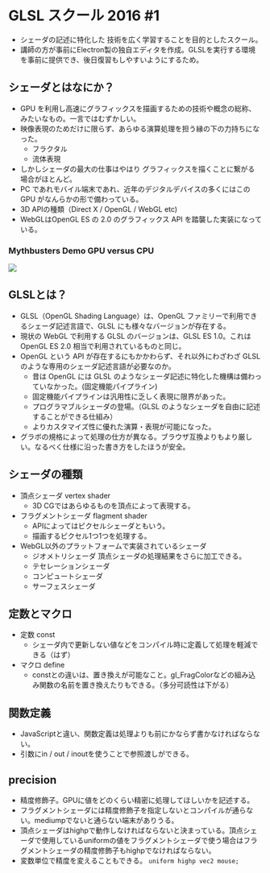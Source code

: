 # GLSL スクール 2016 #1
- シェーダの記述に特化した 技術を広く学習することを目的としたスクール。
- 講師の方が事前にElectron製の独自エディタを作成。GLSLを実行する環境を事前に提供でき、後日復習もしやすいようにするため。

## シェーダとはなにか？
- GPU を利用し高速にグラフィックスを描画するための技術や概念の総称、みたいなもの。一言ではむずかしい。
- 映像表現のためだけに限らず、あらゆる演算処理を担う縁の下の力持ちになった。
  - フラクタル
  - 流体表現
- しかしシェーダの最大の仕事はやはり グラフィックスを描くことに繋がる 場合がほとんど。
- PC であれモバイル端末であれ、近年のデジタルデバイスの多くにはこの GPU がなんらかの形で備わっている。
- 3D APIの種類（Direct X / OpenGL / WebGL etc)
- WebGLはOpenGL ES の 2.0 のグラフィックス API を踏襲した実装になっている。

### Mythbusters Demo GPU versus CPU
[![](http://img.youtube.com/vi/-P28LKWTzrI/0.jpg)](http://www.youtube.com/watch?v=-P28LKWTzrI)

## GLSLとは？
- GLSL（OpenGL Shading Language）は、OpenGL ファミリーで利用できるシェーダ記述言語で、GLSL にも様々なバージョンが存在する。
- 現状の WebGL で利用する GLSL のバージョンは、GLSL ES 1.0。これは OpenGL ES 2.0 相当で利用されているものと同じ。
- OpenGL という API が存在するにもかかわらず、それ以外にわざわざ GLSL のような専用のシェーダ記述言語が必要なのか。
  - 昔は OpenGL には GLSL のようなシェーダ記述に特化した機構は備わっていなかった。(固定機能パイプライン)
  - 固定機能パイプラインは汎用性に乏しく表現に限界があった。
  - プログラマブルシェーダの登場。（GLSL のようなシェーダを自由に記述することができる仕組み）
  - よりカスタマイズ性に優れた演算・表現が可能になった。
- グラボの規格によって処理の仕方が異なる。ブラウザ互換よりもより厳しい。なるべく仕様に沿った書き方をしたほうが安全。

## シェーダの種類
- 頂点シェーダ vertex shader
  - 3D CGではあらゆるものを頂点によって表現する。
- フラグメントシェーダ flagment shader
  - APIによってはピクセルシェーダともいう。
  - 描画するピクセル1つ1つを処理する。
- WebGL以外のプラットフォームで実装されているシェーダ
  - ジオメトリシェーダ 頂点シェーダの処理結果をさらに加工できる。
  - テセレーションシェーダ
  - コンピュートシェーダ
  - サーフェスシェーダ

## 定数とマクロ
- 定数 const
  - シェーダ内で更新しない値などをコンパイル時に定義して処理を軽減できる（はず）
- マクロ define
  - constとの違いは、置き換えが可能なこと。gl_FragColorなどの組み込み関数の名前を置き換えたりもできる。（多分可読性は下がる）

## 関数定義
- JavaScriptと違い、関数定義は処理よりも前にかならず書かなければならない。
- 引数にin / out / inoutを使うことで参照渡しができる。

## precision
- 精度修飾子。GPUに値をどのくらい精密に処理してほしいかを記述する。
- フラグメントシェーダには精度修飾子を指定しないとコンパイルが通らない。mediumpでないと通らない端末がありうる。
- 頂点シェーダはhighpで動作しなければならないと決まっている。頂点シェーダで使用しているuniformの値をフラグメントシェーダで使う場合はフラグメントシェーダの精度修飾子もhighpでなければならない。
- 変数単位で精度を変えることもできる。 `uniform highp vec2 mouse;`
